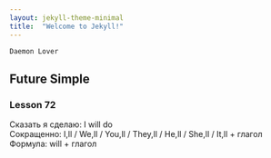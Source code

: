 ```yaml
---
layout: jekyll-theme-minimal
title:  "Welcome to Jekyll!"
---
```


`Daemon Lover`
## Future Simple
### Lesson 72

Сказать я сделаю: I will do  
Сокращенно: I,ll / We,ll / You,ll / They,ll / He,ll / She,ll / It,ll + глагол  
Формула: will + глагол


